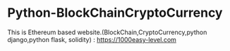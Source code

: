 # Python-BlockChainCryptoCurrency
This is Ethereum based website.(BlockChain,CryptoCurrency,python django,python flask, solidity) : https://1000easy-level.com

